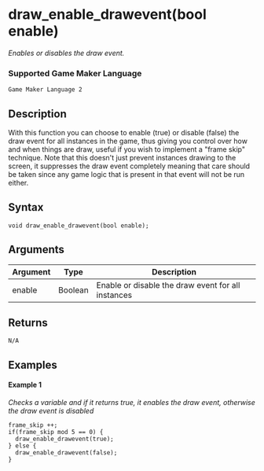 # draw_enable_drawevent(bool enable)

*Enables or disables the draw event.*

### Supported Game Maker Language

`Game Maker Language 2`

## Description

With this function you can choose to enable (true) or disable (false) the draw event for all instances in the game, thus giving you control over how and when things are draw, useful if you wish to implement a "frame skip" technique. Note that this doesn't just prevent instances drawing to the screen, it suppresses the draw event completely meaning that care should be taken since any game logic that is present in that event will not be run either.

## Syntax

```
void draw_enable_drawevent(bool enable);
```

## Arguments

|Argument|Type   |Description                                       |
|--------|-------|--------------------------------------------------|
|enable  |Boolean|Enable or disable the draw event for all instances|

## Returns

```
N/A
```

## Examples

#### Example 1

*Checks a variable and if it returns true, it enables the draw event, otherwise the draw event is disabled*

```
frame_skip ++;
if(frame_skip mod 5 == 0) {
  draw_enable_drawevent(true);
} else {
  draw_enable_drawevent(false);
}
```